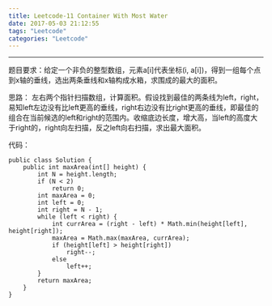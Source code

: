```yaml
---
title: Leetcode-11 Container With Most Water
date: 2017-05-03 21:12:55
tags: "Leetcode"
categories: "Leetcode"
---
```

***
题目要求：给定一个非负的整型数组，元素a[i]代表坐标(i, a[i])，得到一组每个点到x轴的垂线，选出两条垂线和x轴构成水箱，求围成的最大的面积。

思路：
左右两个指针扫描数组，计算面积。假设找到最佳的两条线为left，right，易知left左边没有比left更高的垂线，right右边没有比right更高的垂线，即最佳的组合在当前候选的left和right的范围内。收缩底边长度，增大高，当left的高度大于right的，right向左扫描，反之left向右扫描，求出最大面积。

代码：
```
public class Solution {
    public int maxArea(int[] height) {
        int N = height.length;
        if (N < 2)
            return 0;
        int maxArea = 0;
        int left = 0;
        int right = N - 1;
        while (left < right) {
            int currArea = (right - left) * Math.min(height[left], height[right]);
            maxArea = Math.max(maxArea, currArea);
            if (height[left] > height[right])
                right--;
            else
                left++;
        }
        return maxArea;
    }
}
```